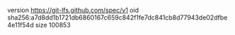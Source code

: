 version https://git-lfs.github.com/spec/v1
oid sha256:a7d8dd1b1721db6860167c659c842f1fe7dc841cb8d77943de02dfbe4e11f54d
size 100853
